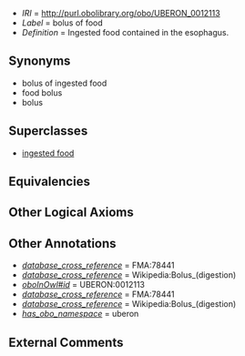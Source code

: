  * *IRI* = http://purl.obolibrary.org/obo/UBERON_0012113
 * *Label* = bolus of food
 * *Definition* = Ingested food contained in the esophagus.

## Synonyms

 * bolus of ingested food
 * food bolus
 * bolus

## Superclasses

 * [ingested food](../../UBERON/12/UBERON_0012112.md)

## Equivalencies


## Other Logical Axioms


## Other Annotations

 * *[database_cross_reference](../../ef/oboInOwl#hasDbXref.md)* = FMA:78441
 * *[database_cross_reference](../../ef/oboInOwl#hasDbXref.md)* = Wikipedia:Bolus_(digestion)
 * *[oboInOwl#id](../../id/oboInOwl#id.md)* = UBERON:0012113
 * *[database_cross_reference](../../ef/oboInOwl#hasDbXref.md)* = FMA:78441
 * *[database_cross_reference](../../ef/oboInOwl#hasDbXref.md)* = Wikipedia:Bolus_(digestion)
 * *[has_obo_namespace](../../ce/oboInOwl#hasOBONamespace.md)* = uberon

## External Comments

